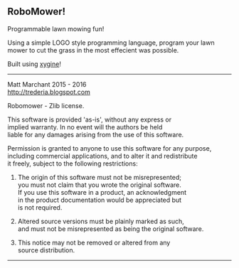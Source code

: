 RoboMower!
----------

Programmable lawn mowing fun!

Using a simple LOGO style programming language, program your lawn
mower to cut the grass in the most effecient was possible.

Built using [xygine](https://github.com/fallahn/xygine)!

-----------------------------------------------------------------------

Matt Marchant 2015 - 2016  
http://trederia.blogspot.com  

Robomower - Zlib license.  

This software is provided 'as-is', without any express or  
implied warranty. In no event will the authors be held  
liable for any damages arising from the use of this software.  

Permission is granted to anyone to use this software for any purpose,  
including commercial applications, and to alter it and redistribute  
it freely, subject to the following restrictions:  

1. The origin of this software must not be misrepresented;  
you must not claim that you wrote the original software.  
If you use this software in a product, an acknowledgment  
in the product documentation would be appreciated but  
is not required.  

2. Altered source versions must be plainly marked as such,  
and must not be misrepresented as being the original software.  

3. This notice may not be removed or altered from any  
source distribution.  

-----------------------------------------------------------------------